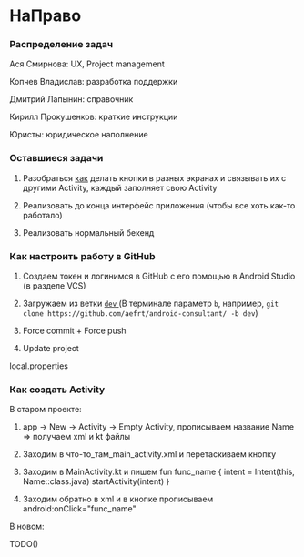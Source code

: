 # НаПраво

### Распределение задач

Ася Смирнова: UX, Project management

Копчев Владислав: разработка поддержки

Дмитрий Лапынин: справочник

Кирилл Прокушенков: краткие инструкции 

Юристы: юридическое наполнение

### Оставшиеся задачи

1. Разобраться [как](https://www.youtube.com/watch?v=4pevVON0v-U&t=1627s) делать кнопки в разных экранах и связывать их с другими Activity, каждый заполняет свою Activity

2. Реализовать до конца интерфейс приложения (чтобы все хоть как-то работало)

3. Реализовать нормальный бекенд

### Как настроить работу в GitHub

1. Создаем токен и логинимся в GitHub с его помощью в Android Studio (в разделе VCS)

2. Загружаем из ветки [`dev` ](https://github.com/aefrt/android-consultant/tree/dev) (В терминале параметр `b`, например, `git clone https://github.com/aefrt/android-consultant/ -b dev`) 

3. Force commit + Force push 

4. Update project

local.properties

### Как создать Activity

В старом проекте:

1. app -> New -> Activity -> Empty Activity, прописываем название Name => получаем xml и kt файлы

2. Заходим в что-то_там_main_activity.xml и перетаскиваем кнопку

3. Заходим в MainActivity.kt и пишем fun func_name { intent = Intent(this, Name::class.java)
        startActivity(intent) }
        
4. Заходим обратно в xml и в кнопке прописываем android:onClick="func_name"

В новом:

TODO()
